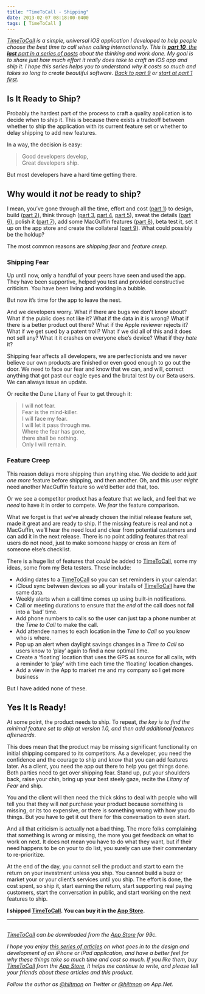 ```yaml
---
title: "TimeToCall - Shipping"
date: 2013-02-07 08:18:00-0400
tags: [ TimeToCall ]
---
```


*[TimeToCall](https://hiltmon.com/timetocall/) is a simple, universal iOS application I developed to help people choose the best time to call when calling internationally. This is [**part 10**, the **last** part in a series of posts](https://hiltmon.com/blog/categories/timetocall/) about the thinking and work done. My goal is to share just how much effort it really does take to craft an iOS app and ship it. I hope this series helps you to understand why it costs so much and takes so long to create beautiful software. [Back to part 9](https://hiltmon.com/blog/2013/02/06/timetocall-dawdle-to-the-finish/) or [start at part 1 first](https://hiltmon.com/blog/2013/01/29/timetocall-the-effort-and-the-return/).*

## Is It Ready to Ship?

Probably the hardest part of the process to craft a quality application is to decide *when* to ship it. This is because there exists a tradeoff between whether to ship the application with its current feature set or whether to delay shipping to add new features.

In a way, the decision is easy:

> Good developers develop,  
> Great developers ship.

But most developers have a hard time getting there. 

## Why would it *not* be ready to ship?

I mean, you’ve gone through all the time, effort and cost ([part 1](https://hiltmon.com/blog/2013/01/29/timetocall-the-effort-and-the-return/)) to design, build ([part 2](https://hiltmon.com/blog/2013/01/30/timetocall-building-the-core/)), think through ([part 3](https://hiltmon.com/blog/2013/01/31/timetocall-the-biggest-design-decision/), [part 4](https://hiltmon.com/blog/2013/02/01/timetocall-presenting-the-clock/), [part 5](https://hiltmon.com/blog/2013/02/02/timetocall-good-and-bad-times-to-call/)), sweat the details ([part 6](https://hiltmon.com/blog/2013/02/03/timetocall-sweating-the-details/)), polish it ([part 7](https://hiltmon.com/blog/2013/02/04/timetocall-polishing-the-app/)), add some MacGuffin features ([part 8](https://hiltmon.com/blog/2013/02/05/timetocall-the-macguffin/)), beta test it, set it up on the app store and create the collateral ([part 9](https://hiltmon.com/blog/2013/02/06/timetocall-dawdle-to-the-finish/)). What could possibly be the holdup?

The most common reasons are *shipping fear* and *feature creep*.

### Shipping Fear

Up until now, only a handful of your peers have seen and used the app. They have been supportive, helped you test and provided constructive criticism. You have been living and working in a bubble.

But now it’s time for the app to leave the nest.

And we developers worry. What if there are bugs we don’t know about? What if the public does not like it? What if the data in it is wrong? What if there is a better product out there? What if the Apple reviewer rejects it? What if we get sued by a patent troll? What if we did all of this and it does not sell any? What it it crashes on everyone else’s device? What if they *hate* it?

Shipping fear affects all developers, we are perfectionists and we never believe our own products are finished or even good enough to go out the door. We need to face our fear and know that we can, and will, correct anything that got past our eagle eyes and the brutal test by our Beta users. We can always issue an update.

Or recite the Dune Litany of Fear to get through it:

> I will not fear.  
> Fear is the mind-killer.  
> I will face my fear.  
> I will let it pass through me.  
> Where the fear has gone,  
> there shall be nothing.  
> Only I will remain.

### Feature Creep

This reason delays more shipping than anything else. We decide to add *just one more* feature before shipping, and then another. Oh, and this user *might* need another MacGuffin feature so we’d better add that, too.

Or we see a competitor product has a feature that we lack, and feel that we *need* to have it in order to compete. We *fear* the feature comparison.

What we forget is that we’ve already chosen the initial release feature set, made it great and are ready to ship. If the missing feature is real and not a MacGuffin, we’ll hear the need loud and clear from potential customers and can add it in the next release. There is no point adding features that real users do not need, just to make someone happy or cross an item of someone else’s checklist.

There is a huge list of features that *could* be added to [TimeToCall](https://hiltmon.com/timetocall/), some my ideas, some from my Beta testers. These include:

* Adding dates to a [TimeToCall](https://hiltmon.com/timetocall/) so you can set reminders in your calendar.
* iCloud sync between devices so all your installs of [TimeToCall](https://hiltmon.com/timetocall/) have the same data.
* Weekly alerts when a call time comes up using built-in notifications.
* Call or meeting durations to ensure that the *end* of the call does not fall into a ‘bad’ time.
* Add phone numbers to calls so the user can just tap a phone number at the *Time to Call* to make the call.
* Add attendee names to each location in the *Time to Call* so you know who is where.
* Pop up an alert when daylight savings changes in a *Time to Call* so users know to ’play’ again to find a new optimal time.
* Create a ‘floating’ location that uses the GPS as source for all calls, with a reminder to ‘play’ with time each time the ‘floating’ location changes.
* Add a view in the App to market me and my company so I get more business

But I have added none of these.

## Yes It Is Ready!

At some point, the product needs to ship. To repeat, *the key is to find the minimal feature set to ship at version 1.0, and then add additional features afterwards*. 

This does mean that the product may be missing significant functionality on initial shipping compared to its competitors. As a developer, you need the confidence and the courage to ship and *know* that you can add features later. As a client, you need the app out there to help you get things done. Both parties need to get over shipping fear. Stand up, put your shoulders back, raise your chin, bring up your best steely gaze, recite the *Litany of Fear* and ship. 

You and the client will then need the thick skins to deal with people who will tell you that they will *not* purchase your product because something is missing, or its too expensive, or there is something wrong with how you do things. But you have to get it out there for this conversation to even start.

And all that criticism is actually not a bad thing. The more folks complaining that something is wrong or missing, the more you get feedback on what to work on next. It does not mean you have to do what they want, but if their need happens to be on your to do list, you surely can use their commentary to re-prioritize.

At the end of the day, you cannot sell the product and start to earn the return on your investment unless you ship. You cannot build a buzz or market your or your client’s services until you ship. The effort is done, the cost spent, so ship it, start earning the return, start supporting real paying customers, start the conversation in public, and start working on the next features to ship.

**I shipped [TimeToCall](https://hiltmon.com/timetocall/). You can buy it in the [App Store](https://itunes.apple.com/us/app/timetocall/id596429979?ls=1&mt=8).**

---
&nbsp;  
*[TimeToCall](https://hiltmon.com/timetocall/) can be downloaded from the [App Store](https://itunes.apple.com/us/app/timetocall/id596429979?ls=1&mt=8) for 99c.*

*I hope you enjoy [this series of articles](https://hiltmon.com/blog/categories/timetocall/) on what goes in to the design and development of an iPhone or iPad application, and have a better feel for why these things take so much time and cost so much. If you like them, buy [TimeToCall](https://hiltmon.com/timetocall/) from the [App Store](https://itunes.apple.com/us/app/timetocall/id596429979?ls=1&mt=8), it helps me continue to write, and please tell your friends about these articles and this product.*

*Follow the author as [@hiltmon](https://twitter.com/hiltmon) on Twitter or [@hiltmon](http://alpha.app.net/hiltmon) on App.Net.*
